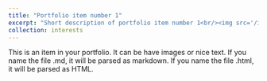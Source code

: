 ```yaml
---
title: "Portfolio item number 1"
excerpt: "Short description of portfolio item number 1<br/><img src='/images/500x300.png'>"
collection: interests
---
```


This is an item in your portfolio. It can be have images or nice text. If you name the file .md, it will be parsed as markdown. If you name the file .html, it will be parsed as HTML. 
